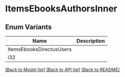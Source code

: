 # ItemsEbooksAuthorsInner

## Enum Variants

| Name | Description |
|---- | -----|
| ItemsEbooksDirectusUsers |  |
| i32 |  |

[[Back to Model list]](../README.md#documentation-for-models) [[Back to API list]](../README.md#documentation-for-api-endpoints) [[Back to README]](../README.md)


